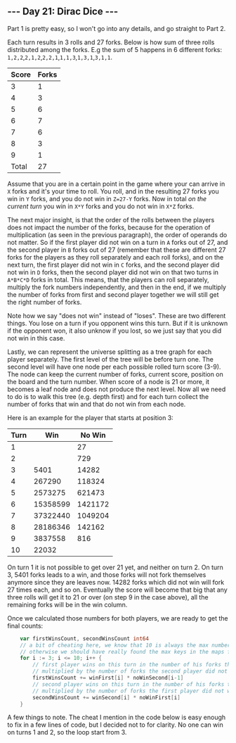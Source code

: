 ## --- Day 21: Dirac Dice ---

Part 1 is pretty easy, so I won't go into any details, and go straight to Part 2.

Each turn results in 3 rolls and 27 forks. Below is how sum of three rolls distributed among the forks. E.g the sum of 5 happens in 6 different forks: `1,2,2`,`2,1,2`,`2,2,1`,`1,1,3`,`1,3,1`,`3,1,1`.

| Score | Forks |
| ----- | ----- |
| 3     | 1     |
| 4     | 3     |
| 5     | 6     |
| 6     | 7     |
| 7     | 6     |
| 8     | 3     |
| 9     | 1     |
| Total | 27    |

Assume that you are in a certain point in the game where your can arrive in `X` forks and it's your time to roll. You roll, and in the resulting 27 forks you win in `Y` forks, and you do not win in `Z=27-Y` forks. Now in total *on the current turn* you win in `X*Y` forks and you do not win in `X*Z` forks.

The next major insight, is that the order of the rolls between the players does not impact the number of the forks, because for the operation of multiplication (as seen in the previous paragraph), the order of operands do not matter. So if the first player did not win on a turn in `A` forks out of 27, and the second player in `B` forks out of 27 (remember that these are different 27 forks for the players as they roll separately and each roll forks), and on the next turn, the first player did not win in `C` forks, and the second player did not win in `D` forks, then the second player did not win on that two turns in `A*B*C*D` forks in total. This means, that the players can roll separately, multiply the fork numbers independently, and then in the end, if we multiply the number of forks from first and second player together we will still get the right number of forks.

Note how we say "does not win" instead of "loses". These are two different things. You lose on a turn if you opponent wins this turn. But if it is unknown if the opponent won, it also unknow if you lost, so we just say that you did not win in this case.

Lastly, we can represent the universe splitting as a tree graph for each player separately. The first level of the tree will be before turn one. The second level will have one node per each possible rolled turn score (3-9). The node can keep the current number of forks, current score, position on the board and the turn number. When score of a node is 21 or more, it becomes a leaf node and does not produce the next level. Now all we need to do is to walk this tree (e.g. depth first) and for each turn collect the number of forks that win and that do not win from each node.

Here is an example for the player that starts at position 3:

| Turn | Win      | No Win  |
| ---- | -------- | ------- |
| 1    |          | 27      |
| 2    |          | 729     |
| 3    | 5401     | 14282   |
| 4    | 267290   | 118324  |
| 5    | 2573275  | 621473  |
| 6    | 15358599 | 1421172 |
| 7    | 37322440 | 1049204 |
| 8    | 28186346 | 142162  |
| 9    | 3837558  | 816     |
| 10   | 22032    |         |

On turn 1 it is not possible to get over 21 yet, and neither on turn 2. On turn 3, 5401 forks leads to a win, and those forks will not fork themselves anymore since they are leaves now. 14282 forks which did not win will fork 27 times each, and so on. Eventually the score will become that big that any three rolls will get it to 21 or over (on step 9 in the case above), all the remaining forks will be in the win column.

Once we calculated those numbers for both players, we are ready to get the final counts:

```go
	var firstWinsCount, secondWinsCount int64
	// a bit of cheating here, we know that 10 is always the max number of turns from debugging
	// otherwise we should have really found the max keys in the maps first and used that
	for i := 3; i <= 10; i++ {
		// first player wins on this turn in the number of his forks that he wins in
		// multiplied by the number of forks the second player did not win on previous turn
		firstWinsCount += winFirst[i] * noWinSecond[i-1]
		// second player wins on this turn in the number of his forks that he wins in
		// multiplied by the number of forks the first player did not win on this turn
		secondWinsCount += winSecond[i] * noWinFirst[i]
	}
```
A few things to note. The cheat I mention in the code below is easy enough to fix in a few lines of code, but I decided not to for clarity. No one can win on turns 1 and 2, so the loop start from 3.
